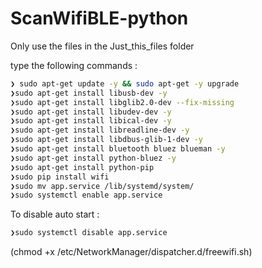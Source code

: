 # ScanWifiBLE-python

Only use the files in the Just_this_files folder

type the following commands :

```sh
❯ sudo apt-get update -y && sudo apt-get -y upgrade
❯sudo apt-get install libusb-dev -y
❯sudo apt-get install libglib2.0-dev --fix-missing
❯sudo apt-get install libudev-dev -y
❯sudo apt-get install libical-dev -y 
❯sudo apt-get install libreadline-dev -y
❯sudo apt-get install libdbus-glib-1-dev -y 
❯sudo apt-get install bluetooth bluez blueman -y
❯sudo apt-get install python-bluez -y
❯sudo apt-get install python-pip
❯sudo pip install wifi
❯sudo mv app.service /lib/systemd/system/
❯sudo systemctl enable app.service
```
To disable auto start :
```sh
❯sudo systemctl disable app.service
```



(chmod +x /etc/NetworkManager/dispatcher.d/freewifi.sh)

